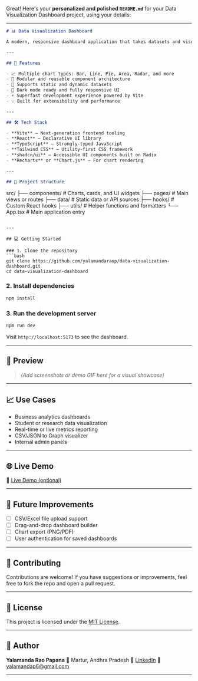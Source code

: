 Great! Here's your **personalized and polished `README.md`** for your Data Visualization Dashboard project, using your details:

---

```markdown
# 📊 Data Visualization Dashboard

A modern, responsive dashboard application that takes datasets and visualizes them through interactive and insightful charts. Built with a clean tech stack using **Vite**, **React**, **TypeScript**, **Tailwind CSS**, and **shadcn/ui**.

---

## 🚀 Features

- 📈 Multiple chart types: Bar, Line, Pie, Area, Radar, and more
- 🧩 Modular and reusable component architecture
- 🧮 Supports static and dynamic datasets
- 🎨 Dark mode ready and fully responsive UI
- ⚡ Superfast development experience powered by Vite
- 💡 Built for extensibility and performance

---

## 🛠 Tech Stack

- **Vite** – Next-generation frontend tooling
- **React** – Declarative UI library
- **TypeScript** – Strongly-typed JavaScript
- **Tailwind CSS** – Utility-first CSS framework
- **shadcn/ui** – Accessible UI components built on Radix
- **Recharts** or **Chart.js** – For chart rendering

---

## 📂 Project Structure

```

src/
├── components/        # Charts, cards, and UI widgets
├── pages/             # Main views or routes
├── data/              # Static data or API sources
├── hooks/             # Custom React hooks
├── utils/             # Helper functions and formatters
└── App.tsx            # Main application entry

````

---

## 💻 Getting Started

### 1. Clone the repository
```bash
git clone https://github.com/yalamandaraop/data-visualization-dashboard.git
cd data-visualization-dashboard
````

### 2. Install dependencies

```bash
npm install
```

### 3. Run the development server

```bash
npm run dev
```

Visit `http://localhost:5173` to see the dashboard.

---

## 📸 Preview

> *(Add screenshots or demo GIF here for a visual showcase)*

---

## 📈 Use Cases

* Business analytics dashboards
* Student or research data visualization
* Real-time or live metrics reporting
* CSV/JSON to Graph visualizer
* Internal admin panels

---

## 🌐 Live Demo

🔗 [Live Demo (optional)](https://your-deployment-link.com)

---

## 🔧 Future Improvements

* [ ] CSV/Excel file upload support
* [ ] Drag-and-drop dashboard builder
* [ ] Chart export (PNG/PDF)
* [ ] User authentication for saved dashboards

---

## 🤝 Contributing

Contributions are welcome!
If you have suggestions or improvements, feel free to fork the repo and open a pull request.

---

## 📄 License

This project is licensed under the [MIT License](LICENSE).

---

## 👤 Author

**Yalamanda Rao Papana**
📍 Martur, Andhra Pradesh
🔗 [LinkedIn](https://www.linkedin.com/in/yalamanda-rao-papana-5309b9284)
📧 [yalamandap6@gmail.com](mailto:yalamandap6@gmail.com)

---

